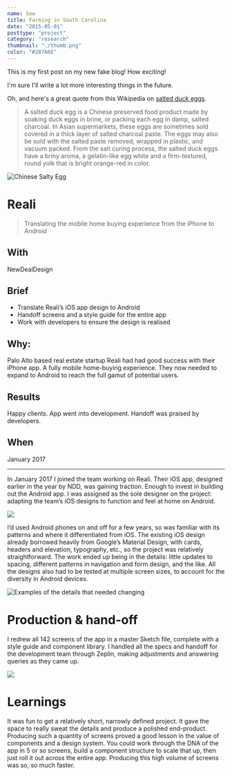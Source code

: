 ```yaml
---
name: Sow
title: Farming in South Carolina
date: "2015-05-01"
posttype: "project"
category: "research"
thumbnail: "./thumb.png"
color: "#28766E"
---
```


This is my first post on my new fake blog! How exciting!

I'm sure I'll write a lot more interesting things in the future.

Oh, and here's a great quote from this Wikipedia on
[salted duck eggs](http://en.wikipedia.org/wiki/Salted_duck_egg).

> A salted duck egg is a Chinese preserved food product made by soaking duck
> eggs in brine, or packing each egg in damp, salted charcoal. In Asian
> supermarkets, these eggs are sometimes sold covered in a thick layer of salted
> charcoal paste. The eggs may also be sold with the salted paste removed,
> wrapped in plastic, and vacuum packed. From the salt curing process, the
> salted duck eggs have a briny aroma, a gelatin-like egg white and a
> firm-textured, round yolk that is bright orange-red in color.

![Chinese Salty Egg](./salty_egg.jpg)

# Reali

> Translating the mobile home buying experience from the iPhone to Android

## With

NewDealDesign

## Brief

- Translate Reali’s iOS app design to Android
- Handoff screens and a style guide for the entire app
- Work with developers to ensure the design is realised

## Why:

Palo Alto based real estate startup Reali had had good success with their iPhone app. A fully mobile home-buying experience. They now needed to expand to Android to reach the full gamut of potential users.

## Results

Happy clients. App went into development. Handoff was praised by developers.

## When

January 2017

---

In January 2017 I joined the team working on Reali. Their iOS app, designed earlier in the year by NDD, was gaining traction. Enough to invest in building out the Android app. I was assigned as the sole designer on the project: adapting the team’s iOS designs to function and feel at home on Android.

![](https://paper-attachments.dropbox.com/s_DEFCAE7839857570C7AC0F864D51B3E95C852D96DE4B0699151E9800CA870915_1558732139838_Group+10.png)

I’d used Android phones on and off for a few years, so was familiar with its patterns and where it differentiated from iOS. The existing iOS design already borrowed heavily from Google’s Material Design, with cards, headers and elevation, typography, etc., so the project was relatively straightforward. The work ended up being in the details: little updates to spacing, different patterns in navigation and form design, and the like. All the designs also had to be tested at multiple screen sizes, to account for the diversity in Android devices.

![Examples of the details that needed changing](https://paper-attachments.dropbox.com/s_DEFCAE7839857570C7AC0F864D51B3E95C852D96DE4B0699151E9800CA870915_1558732149825_Group+9.png)

# Production & hand-off

I redrew all 142 screens of the app in a master Sketch file, complete with a style guide and component library. I handled all the specs and handoff for the development team through Zeplin, making adjustments and answering queries as they came up.

![](https://paper-attachments.dropbox.com/s_DEFCAE7839857570C7AC0F864D51B3E95C852D96DE4B0699151E9800CA870915_1558732161869_Frame.png)

# Learnings

It was fun to get a relatively short, narrowly defined project. It gave the space to really sweat the details and produce a polished end-product. Producing such a quantity of screens proved a good lesson in the value of components and a design system. You could work through the DNA of the app in 5 or so screens, build a component structure to scale that up, then just roll it out across the entire app. Producing this high volume of screens was so, so much faster.
